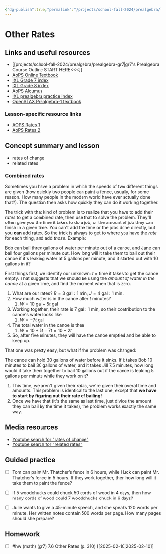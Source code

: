 ```yaml
---
{"dg-publish":true,"permalink":"/projects/school-fall-2024/prealgebra/lessons/7-6-other-rates/"}
---
```



#  Other Rates

## Links and useful resources 

- [[projects/school-fall-2024/prealgebra/prealgebra-gr7\|gr7's Prealgebra Course Outline START HERE<<<]]
- [AoPS Online Textbook](https://artofproblemsolving.com/ebooks/prealgebra-ebook/c0toc)
- [IXL Grade 7 index](https://www.ixl.com/math/grade-7)
- [IXL Grade 8 index](https://www.ixl.com/math/grade-8)
- [AoPS Alcumus](https://artofproblemsolving.com/teacher/students)
- [IXL prealgebra practice index](https://www.ixl.com/math/grade-7)
- [OpenSTAX Prealgebra-1 textbook](https://openstax.org/books/prealgebra-2e/pages/1-introduction)


### Lesson-specific resource links


- [AOPS Rates 1](https://www.youtube.com/watch?v=AOFTf1knIRM) 
- [AoPS Rates 2](https://www.youtube.com/watch?v=136-vII9AsM&t=5s) 

## Concept summary and lesson


- rates of change 
- related rates 

### Combined rates

Sometimes you have a problem in which the speeds of two different things are given (how quickly two people can paint a fence, usually, for some reason. How many people in the modern world have ever actually done that?). The question then asks how quickly they can do it working together.

The trick with that kind of problem is to realize that you have to add their *rates* to get a combined rate, then use that to solve the problem. They'll often give you the time it takes to do a job, or the amount of job they can finish in a given time. You can't add the time or the jobs done directly, but you **can** add rates. So the trick is always to get to where you have the *rate* for each thing, and add *those*. Example:

Bob can bail three gallons of water per minute out of a canoe, and Jane can bail four gallons per minute out. How long will it take them to bail out their canoe if it's leaking water at 5 gallons per minute, and it started out with 10 gallons in it?

First things first, we identify our unknown: $t$ = time it takes to get the canoe empty. That suggests that we should be using the *amount of water in the canoe* at a given time, and find the moment when that is zero.

1. What are our rates? $B = 3 \text{ gal} : 1 \text{ min}$, $J = 4\text{ gal} : 1\text{ min}$.
2. How much water is in the canoe after $t$ minutes? 
    1. $W = 10\text{ gal} + 5t\text{ gal}$
3. Working together, their rate is $7\text{ gal}:1\text{ min}$, so their contribution to the canoe's water looks like
    1. $W = -7t \text{ gal}$ 
4. The total water in the canoe is then
    1. $W = 10 + 5t - 7t = 10-2t$
5. So, after five minutes, they will have the canoe emptied and be able to keep up.

That one was pretty easy, but what if the problem was changed:

The canoe can hold 30 gallons of water before it sinks. If it takes Bob 10 minutes to bail 30 gallons of water, and it takes Jill 7.5 minutes, how long would it take them together to bail 10 gallons out if the canoe is leaking 5 gallons per minute while they work on it?

1. This time, we aren't given their *rates*, we're given their overal time and amounts. This problem is identical to the last one, except that **we have to start by figuring out their rate of bailing!**
2. Once we have that (it's the same as last time, just divide the amount they can bail by the time it takes), the problem works exactly the same way.

## Media resources

- [Youtube search for "rates of change"](https://www.youtube.com/results?search_query=rates%20of%20change)  
- [Youtube search for "related rates"](https://www.youtube.com/results?search_query=related%20rates)  

## Guided practice


- [ ] Tom can paint Mr. Thatcher’s fence in 6 hours, while Huck can paint Mr. Thatcher’s fence in 5 hours. If they work together, then how long will it take them to paint the fence?   
- [ ] If 5 woodchucks could chuck 50 cords of wood in 4 days, then how many cords of wood could 7 woodchucks chuck in 6 days?   
- [ ] Julie wants to give a 45-minute speech, and she speaks 120 words per minute. Her written notes contain 500 words per page. How many pages should she prepare?   


## Homework


- [ ] #hw (math) (gr7) 7.6 Other Rates (p. 310) [[2025-02-10\|2025-02-10]] 
